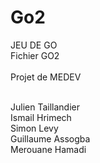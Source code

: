 # Go2
JEU DE GO <br/>
Fichier GO2 <br/><br/>
Projet de MEDEV<br/><br/>

Julien Taillandier <br/>
Ismail Hrimech <br/>
Simon Levy <br/>
Guillaume Assogba <br/>
Merouane Hamadi<br/>
